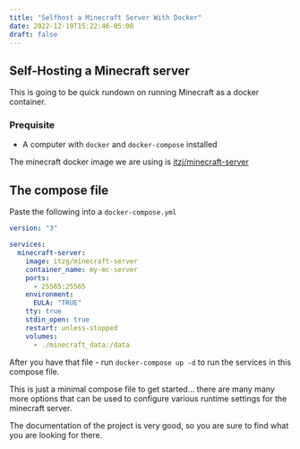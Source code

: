 ```yaml
---
title: "Selfhost a Minecraft Server With Docker"
date: 2022-12-19T15:22:46-05:00
draft: false
---
```


## Self-Hosting a Minecraft server

This is going to be quick rundown on running Minecraft as a docker container.

### Prequisite

- A computer with `docker` and `docker-compose` installed

The minecraft docker image we are using is [itzj/minecraft-server](https://github.com/itzg/docker-minecraft-server)

## The compose file

Paste the following into a `docker-compose.yml`


```yml
version: "3"

services:
  minecraft-server:
    image: itzg/minecraft-server
    container_name: my-mc-server
    ports:
      - 25565:25565
    environment:
      EULA: "TRUE"
    tty: true
    stdin_open: true
    restart: unless-stopped
    volumes:
      - ./minecraft_data:/data
```

After you have that file - run `docker-compose up -d` to run the services
in this compose file.

This is just a minimal compose file to get started... there are many many more
options that can be used to configure various runtime settings for the
minecraft server.

The documentation of the project is very good, so you are sure to find
what you are looking for there.
